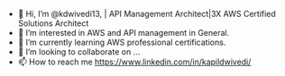- 👋 Hi, I’m @kdwivedi13, | API Management Architect|3X AWS Certified Solutions Architect
- 👀 I’m interested in AWS and API management in General.
- 🌱 I’m currently learning AWS professional certifications.
- 💞️ I’m looking to collaborate on ...
- 📫 How to reach me https://www.linkedin.com/in/kapildwivedi/

<!---
I am playing crucial role in engaging external/partners developers to the APIs and expanding the ecosystem of participants leveraging the open API  offering.
--->

